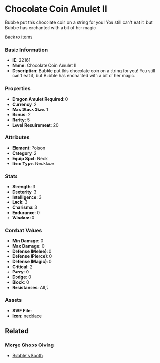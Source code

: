 # Chocolate Coin Amulet II

Bubble put this chocolate coin on a string for you! You still can't eat it, but Bubble has enchanted with a bit of her magic.

[Back to Items](../items.md)

### Basic Information

- **ID**: 22161
- **Name**: Chocolate Coin Amulet II
- **Description**: Bubble put this chocolate coin on a string for you! You still can&#039;t eat it, but Bubble has enchanted with a bit of her magic.

### Properties

- **Dragon Amulet Required**: 0
- **Currency**: 2
- **Max Stack Size**: 1
- **Bonus**: 2
- **Rarity**: 5
- **Level Requirement**: 20

### Attributes

- **Element**: Poison
- **Category**: 2
- **Equip Spot**: Neck
- **Item Type**: Necklace

### Stats

- **Strength**: 3
- **Dexterity**: 3
- **Intelligence**: 3
- **Luck**: 3
- **Charisma**: 3
- **Endurance**: 0
- **Wisdom**: 0

### Combat Values

- **Min Damage**: 0
- **Max Damage**: 0
- **Defense (Melee)**: 0
- **Defense (Pierce)**: 0
- **Defense (Magic)**: 0
- **Critical**: 2
- **Parry**: 0
- **Dodge**: 0
- **Block**: 0
- **Resistances**: All,2

### Assets

- **SWF File**: 
- **Icon**: necklace

## Related

### Merge Shops Giving

- [Bubble's Booth](../merge-shops/431-bubble-s-booth.md)

